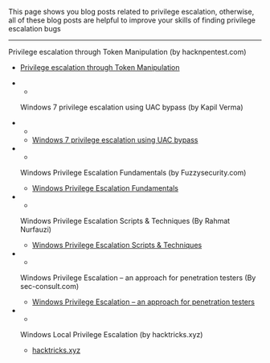 This page shows you blog posts related to privilege escalation, otherwise, all of these blog posts are helpful to improve your skills of finding privilege escalation bugs

------------------------------------------------------------------------------




Privilege escalation through Token Manipulation (by hacknpentest.com)
* [Privilege escalation through Token Manipulation](https://hacknpentest.com/privilege-escalation-through-token-manipulation/)
+ +
  Windows 7 privilege escalation using UAC bypass (by Kapil Verma)
+ +
   * [Windows 7 privilege escalation using UAC bypass](https://medium.com/@kapilvermarbl/windows-7-privilege-escalation-using-uac-bypass-b08f5523b7de)
+ +
   Windows Privilege Escalation Fundamentals (by Fuzzysecurity.com)
   * [Windows Privilege Escalation Fundamentals](https://www.fuzzysecurity.com/tutorials/16.html)
   
+ +
   Windows Privilege Escalation Scripts & Techniques (By Rahmat Nurfauzi)
   * [Windows Privilege Escalation Scripts & Techniques](https://medium.com/@rahmatnurfauzi/windows-privilege-escalation-scripts-techniques-30fa37bd194)
+ +
   Windows Privilege Escalation – an approach for penetration testers (By sec-consult.com)
   * [Windows Privilege Escalation – an approach for penetration testers](https://sec-consult.com/en/blog/2019/04/windows-privilege-escalation-an-approach-for-penetration-testers/)
+ +
   Windows Local Privilege Escalation (by hacktricks.xyz)
   * [hacktricks.xyz](https://book.hacktricks.xyz/windows/windows-local-privilege-escalation
)

